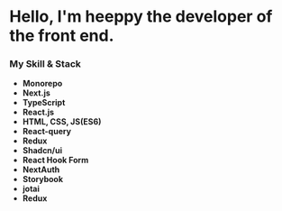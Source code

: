 
<h1> Hello, I'm heeppy the developer of the front end. </h1>
<h3>My Skill & Stack</h3>

- **Monorepo**
- **Next.js**
- **TypeScript**
- **React.js**
- **HTML, CSS, JS(ES6)**
- **React-query**
- **Redux**
- **Shadcn/ui**
- **React Hook Form**
- **NextAuth**
- **Storybook**
- **jotai**
- **Redux**
